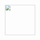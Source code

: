 <img src="https://img.shields.io/badge/Vue 2-4FC08D?style=for-the-badge&logo=vue.js&logoColor=white" style="width:100px">
